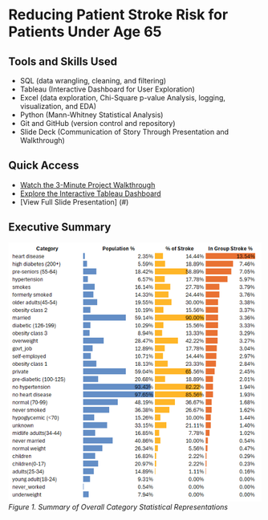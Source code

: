 # Reducing Patient Stroke Risk for Patients Under Age 65

## Tools and Skills Used
- SQL (data wrangling, cleaning, and filtering)
- Tableau (Interactive Dashboard for User Exploration)
- Excel (data exploration, Chi-Square p-value Analysis, logging, visualization, and EDA)
- Python (Mann-Whitney Statistical Analysis)
- Git and GitHub (version control and repository)
- Slide Deck (Communication of Story Through Presentation and Walkthrough)

## Quick Access
- [Watch the 3-Minute Project Walkthrough](#)
- [Explore the Interactive Tableau Dashboard](#)
- [View Full Slide Presentation] (#)

## Executive Summary

![Overall Data Summary](presentation_visuals/whole_study_table_and_graph.png)  
*Figure 1. Summary of Overall Category Statistical Representations*

